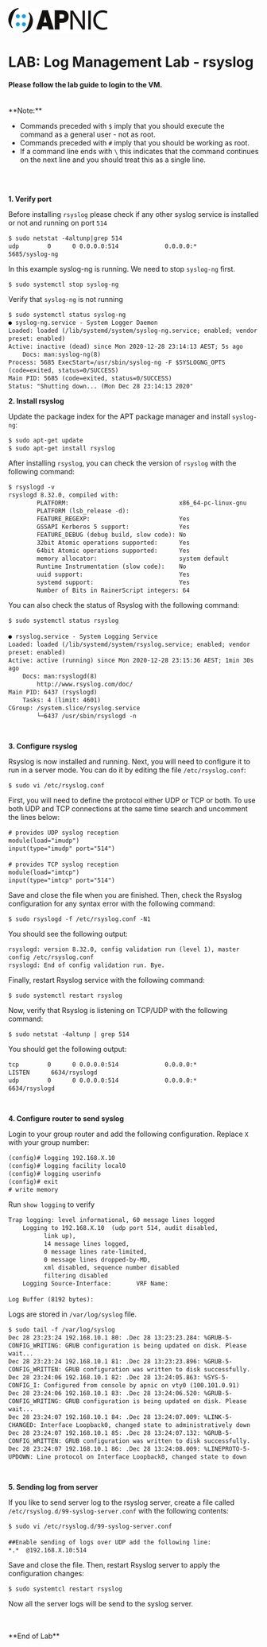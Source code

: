 ![APNIC Logo](images/apnic_logo.png)
# LAB: Log Management Lab - rsyslog


#### Please follow the lab guide to login to the VM.
<br>
**Note:**  
 
* Commands preceded with `$` imply that you should execute the command as a general user - not as root.
* Commands preceded with `#` imply that you should be working as root.
* If a command line ends with `\` this indicates that the command continues on the next line and you should treat this as a single line.
<br>
<br>

**1. Verify port**  

Before installing `rsyslog` please check if any other syslog service is installed or not and running on port `514`

    $ sudo netstat -4altunp|grep 514
    udp        0      0 0.0.0.0:514             0.0.0.0:*                           5685/syslog-ng

In this example syslog-ng is running. We need to stop `syslog-ng` first.

    $ sudo systemctl stop syslog-ng

Verify that `syslog-ng` is not running

    $ sudo systemctl status syslog-ng
    ● syslog-ng.service - System Logger Daemon
    Loaded: loaded (/lib/systemd/system/syslog-ng.service; enabled; vendor preset: enabled)
    Active: inactive (dead) since Mon 2020-12-28 23:14:13 AEST; 5s ago
        Docs: man:syslog-ng(8)
    Process: 5685 ExecStart=/usr/sbin/syslog-ng -F $SYSLOGNG_OPTS (code=exited, status=0/SUCCESS)
    Main PID: 5685 (code=exited, status=0/SUCCESS)
    Status: "Shutting down... (Mon Dec 28 23:14:13 2020"

**2. Install rsyslog**  

Update the package index for the APT package manager and install `syslog-ng`:

    $ sudo apt-get update
    $ sudo apt-get install rsyslog 

After installing `rsyslog`, you can check the version of `rsyslog` with the following command:

    $ rsyslogd -v
    rsyslogd 8.32.0, compiled with:
            PLATFORM:                               x86_64-pc-linux-gnu
            PLATFORM (lsb_release -d):
            FEATURE_REGEXP:                         Yes
            GSSAPI Kerberos 5 support:              Yes
            FEATURE_DEBUG (debug build, slow code): No
            32bit Atomic operations supported:      Yes
            64bit Atomic operations supported:      Yes
            memory allocator:                       system default
            Runtime Instrumentation (slow code):    No
            uuid support:                           Yes
            systemd support:                        Yes
            Number of Bits in RainerScript integers: 64

You can also check the status of Rsyslog with the following command:

    $ sudo systemctl status rsyslog

    ● rsyslog.service - System Logging Service
    Loaded: loaded (/lib/systemd/system/rsyslog.service; enabled; vendor preset: enabled)
    Active: active (running) since Mon 2020-12-28 23:15:36 AEST; 1min 30s ago
        Docs: man:rsyslogd(8)
            http://www.rsyslog.com/doc/
    Main PID: 6437 (rsyslogd)
        Tasks: 4 (limit: 4601)
    CGroup: /system.slice/rsyslog.service
            └─6437 /usr/sbin/rsyslogd -n
<br>

**3. Configure rsyslog**  

Rsyslog is now installed and running. Next, you will need to configure it to run in a server mode. You can do it by editing the file `/etc/rsyslog.conf`:  

    $ sudo vi /etc/rsyslog.conf

First, you will need to define the protocol either UDP or TCP or both.
To use both UDP and TCP connections at the same time search and uncomment the lines below:

    # provides UDP syslog reception
    module(load="imudp")
    input(type="imudp" port="514")

    # provides TCP syslog reception
    module(load="imtcp")
    input(type="imtcp" port="514")

Save and close the file when you are finished. Then, check the Rsyslog configuration for any syntax error with the following command:

    $ sudo rsyslogd -f /etc/rsyslog.conf -N1

You should see the following output:

    rsyslogd: version 8.32.0, config validation run (level 1), master config /etc/rsyslog.conf
    rsyslogd: End of config validation run. Bye.

Finally, restart Rsyslog service with the following command:

    $ sudo systemctl restart rsyslog

Now, verify that Rsyslog is listening on TCP/UDP with the following command:

    $ sudo netstat -4altunp | grep 514

You should get the following output:

    tcp        0      0 0.0.0.0:514             0.0.0.0:*               LISTEN      6634/rsyslogd
    udp        0      0 0.0.0.0:514             0.0.0.0:*                           6634/rsyslogd
<br>

**4. Configure router to send syslog**  

Login to your group router and add the following configuration. Replace `X` with your group number:

    (config)# logging 192.168.X.10
    (config)# logging facility local0
    (config)# logging userinfo
    (config)# exit
    # write memory

Run `show logging` to verify

    Trap logging: level informational, 60 message lines logged
        Logging to 192.168.X.10  (udp port 514, audit disabled,
              link up),
              14 message lines logged,
              0 message lines rate-limited,
              0 message lines dropped-by-MD,
              xml disabled, sequence number disabled
              filtering disabled
        Logging Source-Interface:       VRF Name:

    Log Buffer (8192 bytes):

Logs are stored in `/var/log/syslog` file. 

    $ sudo tail -f /var/log/syslog
    Dec 28 23:23:24 192.168.10.1 80: .Dec 28 13:23:23.284: %GRUB-5-CONFIG_WRITING: GRUB configuration is being updated on disk. Please wait...
    Dec 28 23:23:24 192.168.10.1 81: .Dec 28 13:23:23.896: %GRUB-5-CONFIG_WRITTEN: GRUB configuration was written to disk successfully.
    Dec 28 23:24:06 192.168.10.1 82: .Dec 28 13:24:05.863: %SYS-5-CONFIG_I: Configured from console by apnic on vty0 (100.101.0.91)
    Dec 28 23:24:06 192.168.10.1 83: .Dec 28 13:24:06.520: %GRUB-5-CONFIG_WRITING: GRUB configuration is being updated on disk. Please wait...
    Dec 28 23:24:07 192.168.10.1 84: .Dec 28 13:24:07.009: %LINK-5-CHANGED: Interface Loopback0, changed state to administratively down
    Dec 28 23:24:07 192.168.10.1 85: .Dec 28 13:24:07.132: %GRUB-5-CONFIG_WRITTEN: GRUB configuration was written to disk successfully.
    Dec 28 23:24:07 192.168.10.1 86: .Dec 28 13:24:08.009: %LINEPROTO-5-UPDOWN: Line protocol on Interface Loopback0, changed state to down 
<br>

**5. Sending log from server**

If you like to send server log to the rsyslog server, create a file called `/etc/rsyslog.d/99-syslog-server.conf` with the following contents:

    $ sudo vi /etc/rsyslog.d/99-syslog-server.conf

    ##Enable sending of logs over UDP add the following line:
    *.*  @192.168.X.10:514

Save and close the file. Then, restart Rsyslog server to apply the configuration changes:

    $ sudo systemtcl restart rsyslog

Now all the server logs will be send to the syslog server.

<br>
<br>
**End of Lab**